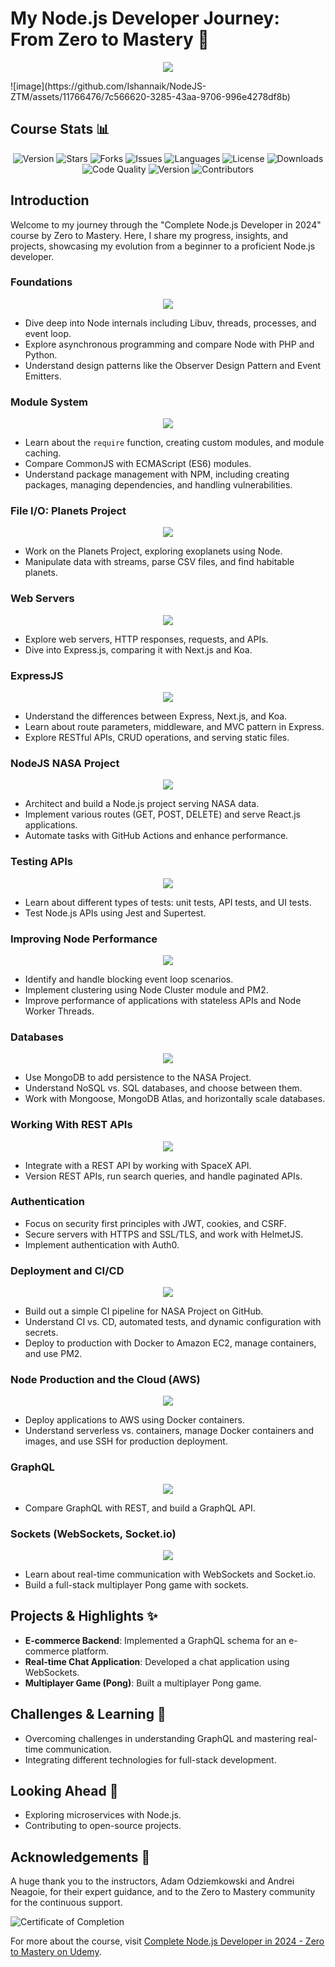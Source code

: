 # My Node.js Developer Journey: From Zero to Mastery 🚀

<p align="center">
  <a href="https://skillicons.dev">
    <img src="https://skillicons.dev/icons?i=nodejs&perline=1" />
  </a>
</p>
![image](https://github.com/Ishannaik/NodeJS-ZTM/assets/11766476/7c566620-3285-43aa-9706-996e4278df8b)

## Course Stats 📊
<p align="center">
  <img src="https://img.shields.io/badge/Version-1.0-brightgreen" alt="Version" />
  <img src="https://img.shields.io/github/stars/Ishannaik/NodeJS-ZTM?style=social" alt="Stars" />
  <img src="https://img.shields.io/github/forks/Ishannaik/NodeJS-ZTM?style=social" alt="Forks" />
  <img src="https://img.shields.io/github/issues/Ishannaik/NodeJS-ZTM" alt="Issues" />
  <img src="https://img.shields.io/github/languages/count/Ishannaik/NodeJS-ZTM" alt="Languages" />
  <img src="https://img.shields.io/github/license/Ishannaik/NodeJS-ZTM" alt="License" />
  <img src="https://img.shields.io/npm/dt/your-package-name" alt="Downloads" />
  <img src="https://img.shields.io/codeclimate/maintainability/Ishannaik/NodeJS-ZTM" alt="Code Quality" />
  <img src="https://img.shields.io/github/v/release/Ishannaik/NodeJS-ZTM" alt="Version" />
  <img src="https://img.shields.io/github/contributors/Ishannaik/NodeJS-ZTM" alt="Contributors" />
</p>

## Introduction

Welcome to my journey through the "Complete Node.js Developer in 2024" course by Zero to Mastery. Here, I share my progress, insights, and projects, showcasing my evolution from a beginner to a proficient Node.js developer.

### Foundations
<p align="center">
  <a href="https://skillicons.dev">
    <img src="https://skillicons.dev/icons?i=js,html,css,wasm" />
  </a>
</p>

- Dive deep into Node internals including Libuv, threads, processes, and event loop.
- Explore asynchronous programming and compare Node with PHP and Python.
- Understand design patterns like the Observer Design Pattern and Event Emitters.

### Module System
<p align="center">
  <a href="https://skillicons.dev">
    <img src="https://skillicons.dev/icons?i=codepen,npm" />
  </a>
</p>

- Learn about the `require` function, creating custom modules, and module caching.
- Compare CommonJS with ECMAScript (ES6) modules.
- Understand package management with NPM, including creating packages, managing dependencies, and handling vulnerabilities.

### File I/O: Planets Project
<p align="center">
  <a href="https://skillicons.dev">
    <img src="https://skillicons.dev/icons?i=stream,githubactions,mongodb" />
  </a>
</p>

- Work on the Planets Project, exploring exoplanets using Node.
- Manipulate data with streams, parse CSV files, and find habitable planets.

### Web Servers
<p align="center">
  <a href="https://skillicons.dev">
    <img src="https://skillicons.dev/icons?i=express" />
  </a>
</p>

- Explore web servers, HTTP responses, requests, and APIs.
- Dive into Express.js, comparing it with Next.js and Koa.
### ExpressJS
<p align="center">
  <a href="https://skillicons.dev">
    <img src="https://skillicons.dev/icons?i=express,postman" />
  </a>
</p>

- Understand the differences between Express, Next.js, and Koa.
- Learn about route parameters, middleware, and MVC pattern in Express.
- Explore RESTful APIs, CRUD operations, and serving static files.

### NodeJS NASA Project
<p align="center">
  <a href="https://skillicons.dev">
    <img src="https://skillicons.dev/icons?i=react,nodejs,mongodb,githubactions" />
  </a>
</p>

- Architect and build a Node.js project serving NASA data.
- Implement various routes (GET, POST, DELETE) and serve React.js applications.
- Automate tasks with GitHub Actions and enhance performance.

### Testing APIs
<p align="center">
  <a href="https://skillicons.dev">
    <img src="https://skillicons.dev/icons?i=jest" />
  </a>
</p>

- Learn about different types of tests: unit tests, API tests, and UI tests.
- Test Node.js APIs using Jest and Supertest.

### Improving Node Performance
<p align="center">
  <a href="https://skillicons.dev">
    <img src="https://skillicons.dev/icons?i=nodejs" />
  </a>
</p>

- Identify and handle blocking event loop scenarios.
- Implement clustering using Node Cluster module and PM2.
- Improve performance of applications with stateless APIs and Node Worker Threads.

### Databases
<p align="center">
  <a href="https://skillicons.dev">
    <img src="https://skillicons.dev/icons?i=mongodb" />
  </a>
</p>

- Use MongoDB to add persistence to the NASA Project.
- Understand NoSQL vs. SQL databases, and choose between them.
- Work with Mongoose, MongoDB Atlas, and horizontally scale databases.

### Working With REST APIs
<p align="center">
  <a href="https://skillicons.dev">
    <img src="https://skillicons.dev/icons?i=postman" />
  </a>
</p>

- Integrate with a REST API by working with SpaceX API.
- Version REST APIs, run search queries, and handle paginated APIs.

### Authentication

- Focus on security first principles with JWT, cookies, and CSRF.
- Secure servers with HTTPS and SSL/TLS, and work with HelmetJS.
- Implement authentication with Auth0.

### Deployment and CI/CD
<p align="center">
  <a href="https://skillicons.dev">
    <img src="https://skillicons.dev/icons?i=github,aws,docker" />
  </a>
</p>

- Build out a simple CI pipeline for NASA Project on GitHub.
- Understand CI vs. CD, automated tests, and dynamic configuration with secrets.
- Deploy to production with Docker to Amazon EC2, manage containers, and use PM2.

### Node Production and the Cloud (AWS)
<p align="center">
  <a href="https://skillicons.dev">
    <img src="https://skillicons.dev/icons?i=aws,docker" />
  </a>
</p>

- Deploy applications to AWS using Docker containers.
- Understand serverless vs. containers, manage Docker containers and images, and use SSH for production deployment.

### GraphQL
<p align="center">
  <a href="https://skillicons.dev">
    <img src="https://skillicons.dev/icons?i=graphql" />
  </a>
</p>

- Compare GraphQL with REST, and build a GraphQL API.

### Sockets (WebSockets, Socket.io)
<p align="center">
  <a href="https://skillicons.dev">
    <img src="https://skillicons.dev/icons?i=socketio,websocket" />
  </a>
</p>

- Learn about real-time communication with WebSockets and Socket.io.
- Build a full-stack multiplayer Pong game with sockets.

## Projects & Highlights ✨

- **E-commerce Backend**: Implemented a GraphQL schema for an e-commerce platform.
- **Real-time Chat Application**: Developed a chat application using WebSockets.
- **Multiplayer Game (Pong)**: Built a multiplayer Pong game.

## Challenges & Learning 🧠

- Overcoming challenges in understanding GraphQL and mastering real-time communication.
- Integrating different technologies for full-stack development.

## Looking Ahead 🔭

- Exploring microservices with Node.js.
- Contributing to open-source projects.

## Acknowledgements 🙏

A huge thank you to the instructors, Adam Odziemkowski and Andrei Neagoie, for their expert guidance, and to the Zero to Mastery community for the continuous support.

![Certificate of Completion](YOUR_CERTIFICATE_LINK_HERE)

For more about the course, visit [Complete Node.js Developer in 2024 - Zero to Mastery on Udemy](https://www.udemy.com/course/complete-nodejs-developer-zero-to-mastery/).
